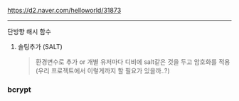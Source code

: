 https://d2.naver.com/helloworld/31873

---



단방향 해시 함수

1. 솔팅추가 (SALT)

   > 환경변수로 추가 or 개별 유저마다 디비에 salt같은 것을 두고 암호화를 적용(우리 프로젝트에서 이렇게까지 할 필요가 있을까..?)



### bcrypt

